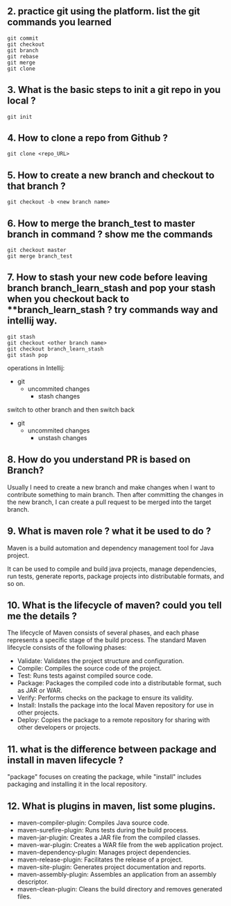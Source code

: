 ## 2. practice git using the platform. list the git commands you learned
```
git commit
git checkout
git branch
git rebase
git merge
git clone
```

## 3. What is the basic steps to init a git repo in you local ?
```
git init
```

## 4. How to clone a repo from Github ?
```
git clone <repo_URL>
```

## 5. How to create a new branch and checkout to that branch ?
```
git checkout -b <new branch name>
```

## 6. How to merge the branch_test to master branch in command ? show me the commands
```
git checkout master
git merge branch_test
```

## 7. How to stash your new code before leaving branch branch_learn_stash and pop your stash when you checkout back to **branch_learn_stash ? try commands way and intellij way.
```
git stash
git checkout <other branch name>
git checkout branch_learn_stash
git stash pop
```

operations in Intellij: 
- git
  - uncommited changes
      - stash changes

switch to other branch and then switch back
- git
  - uncommited changes
    - unstash changes

## 8. How do you understand PR is based on Branch?
Usually I need to create a new branch and make changes when I want to contribute something to main branch. Then after committing the changes in the new branch, I can create a pull request to be merged into the target branch.

## 9. What is maven role ? what it be used to do ?
Maven is a build automation and dependency management tool for Java project. 

It can be used to compile and build java projects, manage dependencies, run tests, generate reports, package projects into distributable formats, and so on.

## 10. What is the lifecycle of maven? could you tell me the details ?
The lifecycle of Maven consists of several phases, and each phase represents a specific stage of the build process. The standard Maven lifecycle consists of the following phases:
- Validate: Validates the project structure and configuration.
- Compile: Compiles the source code of the project.
- Test: Runs tests against compiled source code.
- Package: Packages the compiled code into a distributable format, such as JAR or WAR.
- Verify: Performs checks on the package to ensure its validity.
- Install: Installs the package into the local Maven repository for use in other projects.
- Deploy: Copies the package to a remote repository for sharing with other developers or projects.

## 11. what is the difference between package and install in maven lifecycle ?

"package" focuses on creating the package, while "install" includes packaging and installing it in the local repository.

## 12. What is plugins in maven, list some plugins.
- maven-compiler-plugin: Compiles Java source code.
- maven-surefire-plugin: Runs tests during the build process.
- maven-jar-plugin: Creates a JAR file from the compiled classes.
- maven-war-plugin: Creates a WAR file from the web application project.
- maven-dependency-plugin: Manages project dependencies.
- maven-release-plugin: Facilitates the release of a project.
- maven-site-plugin: Generates project documentation and reports.
- maven-assembly-plugin: Assembles an application from an assembly descriptor.
- maven-clean-plugin: Cleans the build directory and removes generated files.





